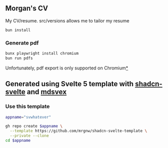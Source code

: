 ## Morgan's CV

My CV/resume. src/versions allows me to tailor my resume

`bun install`

### Generate pdf

```sh
bunx playwright install chromium
bun run pdfs
```



Unfortunately, pdf export is only supported on Chromium[*](https://playwright.dev/docs/api/class-page#page-pdf)

## Generated using Svelte 5 template with [shadcn-svelte](http://shadcn-svelte.com) and [mdsvex](http://mdsvex.pngwn.io)

### Use this template

```sh
appname="svwhatever"
```

```sh
gh repo create $appname \
  --template https://github.com/mrgnw/shadcn-svelte-template \
  --private --clone
cd $appname
```
